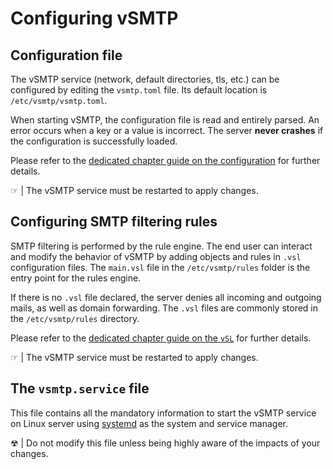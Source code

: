 # Configuring vSMTP

## Configuration file

The vSMTP service (network, default directories, tls, etc.) can be configured by editing the `vsmtp.toml` file. Its default location is `/etc/vsmtp/vsmtp.toml`.

When starting vSMTP, the configuration file is read and entirely parsed. An error occurs when a key or a value is incorrect. The server **never crashes** if the configuration is successfully loaded.

Please refer to the [dedicated chapter guide on the configuration](../reference/config-file.html) for further details.

&#9758; | The vSMTP service must be restarted to apply changes.

## Configuring SMTP filtering rules

SMTP filtering is performed by the rule engine. The end user can interact and modify the behavior of vSMTP by adding objects and rules in `.vsl` configuration files. The `main.vsl` file in the `/etc/vsmtp/rules` folder is the entry point for the rules engine.

If there is no `.vsl` file declared, the server denies all incoming and outgoing mails, as well as domain forwarding. The `.vsl` files are commonly stored in the `/etc/vsmtp/rules` directory.

Please refer to the [dedicated chapter guide on the `vSL`](../reference/vSL/vsl.md) for further details.

&#9758; | The vSMTP service must be restarted to apply changes.

## The `vsmtp.service` file

This file contains all the mandatory information to start the vSMTP service on Linux server using [systemd] as the system and service manager.

[systemd]: https://freedesktop.org/wiki/Software/systemd/

&#9762; | Do not modify this file unless being highly aware of the impacts of your changes.
